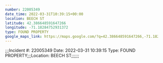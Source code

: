 ```yaml
---
number: 22005349
date_time: 2022-03-31T10:39:15+00:00
location: BEECH ST
latitude: 42.386648591647266
longitude: -71.18284752931372
type: FOUND PROPERTY
google_maps_link: https://maps.google.com/?q=42.386648591647266,-71.18284752931372
---
```


;;;Incident #: 22005349  Date: 2022-03-31 10:39:15   Type: FOUND PROPERTY;;;Location: BEECH ST;;;;;;
